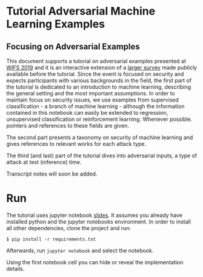 # Tutorial Adversarial Machine Learning Examples
## Focusing on Adversarial Examples

This document supports a tutorial on adversarial examples presented at [WIFS 2019](https://wifs2019.tudelft.nl/?q=node/12) and it is an interactive extension of a [larger survey](https://arxiv.org/abs/1810.01185) made publicly available before the tutorial.
Since the event is focused on security and expects participants with various backgrounds in the field, the first part of the tutorial is dedicated to an introduction to machine learning, describing the general setting and the most important assumptions. In order to maintain focus on security issues, we use examples from supervised classification - a branch of machine learning - although the information contained in this notebook can easily be extended to regression, unsupervised classification or reinforcement learning.
Whenever possible. pointers and references to these fields are given.

The second part presents a taxonomy on security of machine learning and gives references to relevant works for each attack type.

The third  (and last) part of the tutorial dives into adversarial inputs, a type of attack at test (inference) time.

Transcript notes will soon be added.


# Run
The tutorial uses jupyter notebook [slides](https://github.com/damianavila/RISE).
It assumes you already have installed python and the jupyter notebooks environment.
In order to install all other dependencies, clone the project and run:

```
$ pip install -r requirements.txt
```


Afterwards, run ```jupyter notebook``` and select the notebook.

Using the first notebook cell you can hide or reveal the implementation details.


